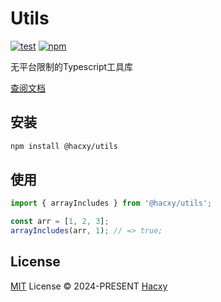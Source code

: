 # Utils

[![test](https://github.com/hacxy/utils/workflows/Test/badge.svg?color=8187ff&labelColor=1b1b1f)](https://github.com/hacxy/utils/actions)
[![npm](https://img.shields.io/npm/v/@hacxy/utils?color=FFB6C1&labelColor=1b1b1f&label=npm)](https://www.npmjs.com/package/@hacxy/utils)

无平台限制的Typescript工具库

[查阅文档](https://utils.hacxy.cn)

## 安装

```sh
npm install @hacxy/utils
```

## 使用

```ts
import { arrayIncludes } from '@hacxy/utils';

const arr = [1, 2, 3];
arrayIncludes(arr, 1); // => true;
```

## License

[MIT](./LICENSE) License &copy; 2024-PRESENT [Hacxy](https://github.com/hacxy)
